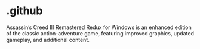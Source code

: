 # .github
Assassin’s Creed III Remastered Redux for Windows is an enhanced edition of the classic action-adventure game, featuring improved graphics, updated gameplay, and additional content.
